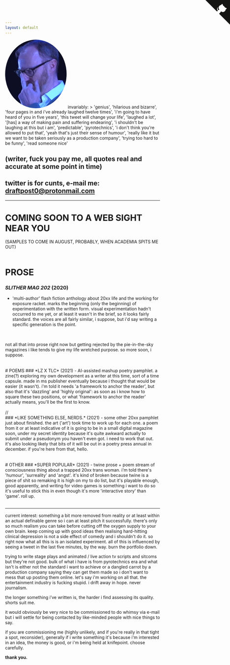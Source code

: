 ```yaml
---
layout: default
---
```

  <img src="/assets/img/gatiss.png" alt="Mark Gatiss telling you to fuck off" height="auto" width="200" style="border-radius:50%">
invariably: 
> 'genius', 'hilarious and bizarre',  'four pages in and i've already laughed twelve times', 'i'm going to have heard of you in five years', 'this tweet will change your life', 'laughed a lot', '[has] a way of making pain and suffering endearing', 'i shouldn't be laughing at this but i am', 'predictable', 'pyrotechnics', 'i don't think you're allowed to put that', 'yeah that's just their sense of humour', 'really like it but we want to be taken seriously as a production company', 'trying too hard to be funny', 'read someone nice'

## (writer, fuck you pay me, all quotes real and accurate at some point in time)

## twitter is for cunts, e-mail me: [draftpost0@protonmail.com](mailto:draftpost0@protonmail.com)

---
# COMING SOON TO A WEB SIGHT NEAR YOU 
(SAMPLES TO COME IN AUGUST, PROBABLY, WHEN ACADEMIA SPITS ME OUT)
<br>
<br>
# PROSE
### *SLITHER MAG 202* (2020) 
- 'multi-author' flash fiction anthology about 20xx life and the working for exposure racket. marks the beginning (only the beginning) of experimentation with the written form. visual experimentation hadn't occurred to me yet, or at least it wasn't in the brief, so it looks fairly standard. the voices are all fairly similar, i suppose, but i'd say writing a specific generation is the point.
<br>
<br>
not all that into prose right now but getting rejected by the pie-in-the-sky magazines i like tends to give my life wretched purpose. so more soon, i suppose.
<br>
<br>
<br>
# POEMS
### *LZ X TLC* (2021) 
- AI-assisted mashup poetry pamphlet. a zine(?) exploring my own development as a writer at this time, sort of a time capsule. made in ms publisher eventually because i thought that would be easier (it wasn't). i'm told it needs 'a framework to anchor the reader', but also that it's 'dazzling' and 'highly original': as soon as i know how to square these two positions, or what 'framework to anchor the reader' actually means, you'll be the first to know. 
<br>
<br>
//
<br>
### *LIKE SOMETHING ELSE, NERDS.* (2021)
- some other 20xx pamphlet just about finished. the art ('art') took time to work up for each one. a poem from it or at least indicative of it is going to be in a small digital magazine soon, under my secret identity because it's quite awkward actually to submit under a pseudonym you haven't even got. i need to work that out. it's also looking likely that bits of it will be out in a poetry press annual in december. if you're here from that, hello.
<br>
<br>
<br>
# OTHER
### *SUPER POPULAR* (2021) 
- twine prose + poem stream of consciousness thing about a trapped 20xx trans woman. i'm told there's 'humour', 'surreality' and 'angst'. it's kind of broken because twine is a piece of shit so remaking it is high on my to do list, but it's playable enough, good apparently, and writing for video games is something i want to do so it's useful to stick this in even though it's more 'interactive story' than 'game'. roll up.
<br>
<br>

---
current interest: something a bit more removed from reality or at least within an actual definable genre so i can at least pitch it successfully. there's only so much realism you can take before cutting off the oxygen supply to your own brain. keep coming up with good ideas then realising hard-hitting clinical depression is not a side effect of comedy and i shouldn't do it. so right now what all this is is an isolated experiment. all of this is influenced by seeing a tweet in the last five minutes, by the way. burn the portfolio down.

trying to write stage plays and animated / live action tv scripts and sitcoms but they're not good. bulk of what i have is from pyrotechnics era and what isn't is either not the standard i want to achieve or a dangled carrot by a production company saying they can get them made so i don't want to mess that up posting them online. let's say i'm working on all that. the entertainment industry is fucking stupid. i drift away in hope. never journalism.

the longer something i’ve written is, the harder i find assessing its quality. shorts suit me.

it would obviously be very nice to be commissioned to do whimsy via e-mail but i will settle for being contacted by like-minded people with nice things to say.

if you are commissioning me (highly unlikely, and if you're really in that tight a spot, reconsider), generally if i write something it's because i'm interested in an idea, the money is good, or i'm being held at knifepoint. choose carefully.

**thank you.**


<a href="https://github.com/chibicode/solo" class="github-corner"><svg width="80" height="80" viewBox="0 0 250 250" style="fill:#151513; color:#fff; position: absolute; top: 0; border: 0; right: 0;"><path d="M0,0 L115,115 L130,115 L142,142 L250,250 L250,0 Z"></path><path d="M128.3,109.0 C113.8,99.7 119.0,89.6 119.0,89.6 C122.0,82.7 120.5,78.6 120.5,78.6 C119.2,72.0 123.4,76.3 123.4,76.3 C127.3,80.9 125.5,87.3 125.5,87.3 C122.9,97.6 130.6,101.9 134.4,103.2" fill="currentColor" style="transform-origin: 130px 106px;" class="octo-arm"></path><path d="M115.0,115.0 C114.9,115.1 118.7,116.5 119.8,115.4 L133.7,101.6 C136.9,99.2 139.9,98.4 142.2,98.6 C133.8,88.0 127.5,74.4 143.8,58.0 C148.5,53.4 154.0,51.2 159.7,51.0 C160.3,49.4 163.2,43.6 171.4,40.1 C171.4,40.1 176.1,42.5 178.8,56.2 C183.1,58.6 187.2,61.8 190.9,65.4 C194.5,69.0 197.7,73.2 200.1,77.6 C213.8,80.2 216.3,84.9 216.3,84.9 C212.7,93.1 206.9,96.0 205.4,96.6 C205.1,102.4 203.0,107.8 198.3,112.5 C181.9,128.9 168.3,122.5 157.7,114.1 C157.9,116.9 156.7,120.9 152.7,124.9 L141.0,136.5 C139.8,137.7 141.6,141.9 141.8,141.8 Z" fill="currentColor" class="octo-body"></path></svg></a><style>.github-corner:hover .octo-arm{animation:octocat-wave 560ms ease-in-out}@keyframes octocat-wave{0%,100%{transform:rotate(0)}20%,60%{transform:rotate(-25deg)}40%,80%{transform:rotate(10deg)}}@media (max-width:500px){.github-corner:hover .octo-arm{animation:none}.github-corner .octo-arm{animation:octocat-wave 560ms ease-in-out}}</style>
